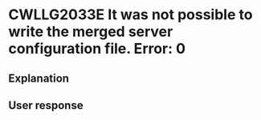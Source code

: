 # CWLLG2033E It was not possible to write the merged server configuration file.  Error:  0

## Explanation

## User response